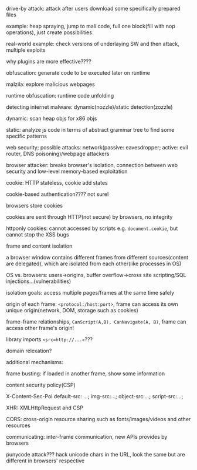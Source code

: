 drive-by attack: attack after users download some specifically prepared files

example: heap spraying, jump to mali code, full one block(fill with nop operations), just create possibilities

real-world example: check versions of underlaying SW and then attack, multiple exploits

why plugins are more effective????

obfuscation: generate code to be executed later on runtime

malzila: explore malicious webpages

runtime obfuscation: runtime code unfolding

detecting internet malware: dynamic(nozzle)/static detection(zozzle)

dynamic: scan heap objs for x86 objs

static: analyze js code in terms of abstract grammar tree to find some specific patterns



web security; possible attacks: network(passive: eavesdropper; active: evil router, DNS poisoning)/webpage attackers

browser attacker: breaks browser's isolation, connection between web security and low-level memory-based exploitation



cookie: HTTP stateless, cookie add states

cookie-based authentication???? not sure!

browsers store cookies

cookies are sent through HTTP(not secure) by browsers, no integrity

httponly cookies: cannot accessed by scripts e.g. `document.cookie`, but cannot stop the XSS bugs



frame and content isolation

a browser window contains different frames from different sources(content are delegated), which are isolated from each other(like processes in OS)

OS vs. browsers: users->origins, buffer overflow->cross site scripting/SQL injections...(vulnerabilities)

isolation goals: access multiple pages/frames at the same time safely

origin of each frame: `<protocol:/host:port>`, frame can access its own unique origin(network, DOM, storage such as cookies)

frame-frame relationships, `CanScript(A,B), CanNavigate(A, B)`, frame can access other frame's origin!

library imports `<src=http://...>`???

domain relexation?

additional mechanisms:

frame busting: if loaded in another frame, show some information



content security policy(CSP)

X-Content-Sec-Pol default-src: ...; img-src:...; object-src:...; script-src:...;

XHR: XMLHttpRequest and CSP

CORS: cross-origin resource sharing such as fonts/images/videos and other resources



communicating: inter-frame communication, new APIs provides by browsers



punycode attack??? hack unicode chars in the URL, look the same but are different in browsers' respective